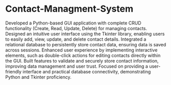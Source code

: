 # Contact-Managment-System

Developed a Python-based GUI application with complete CRUD functionality (Create, Read, Update, Delete) for managing contacts. 
Designed an intuitive user interface using the Tkinter library, enabling users to easily add, view, update, and delete contact details. 
Integrated a relational database to persistently store contact data, ensuring data is saved across sessions. 
Enhanced user experience by implementing interactive elements, such as double-click actions for editing contacts 
directly within the GUI. 
Built features to validate and securely store contact information, improving data management and user trust. 
Focused on providing a user-friendly interface and practical database connectivity, demonstrating Python and Tkinter 
proficiency.
